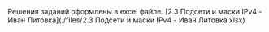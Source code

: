 Решения заданий оформлены в excel файле.
[2.3 Подсети и маски IPv4 - Иван Литовка](./files/2.3 Подсети и маски IPv4 - Иван Литовка.xlsx)
